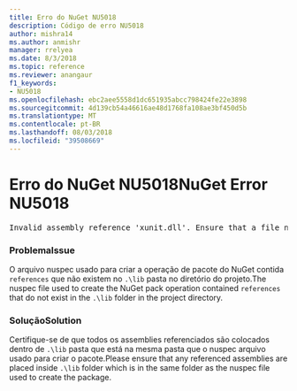 ```yaml
---
title: Erro do NuGet NU5018
description: Código de erro NU5018
author: mishra14
ms.author: anmishr
manager: rrelyea
ms.date: 8/3/2018
ms.topic: reference
ms.reviewer: anangaur
f1_keywords:
- NU5018
ms.openlocfilehash: ebc2aee5558d1dc651935abcc798424fe22e3898
ms.sourcegitcommit: 4d139cb54a46616ae48d1768fa108ae3bf450d5b
ms.translationtype: MT
ms.contentlocale: pt-BR
ms.lasthandoff: 08/03/2018
ms.locfileid: "39508669"
---
```

# <a name="nuget-error-nu5018"></a><span data-ttu-id="7d354-103">Erro do NuGet NU5018</span><span class="sxs-lookup"><span data-stu-id="7d354-103">NuGet Error NU5018</span></span>
<pre>Invalid assembly reference 'xunit.dll'. Ensure that a file named 'xunit.dll' exists in the lib directory.</pre>

### <a name="issue"></a><span data-ttu-id="7d354-104">Problema</span><span class="sxs-lookup"><span data-stu-id="7d354-104">Issue</span></span>

<span data-ttu-id="7d354-105">O arquivo nuspec usado para criar a operação de pacote do NuGet contida `references` que não existem no `.\lib` pasta no diretório do projeto.</span><span class="sxs-lookup"><span data-stu-id="7d354-105">The nuspec file used to create the NuGet pack operation contained `references` that do not exist in the `.\lib` folder in the project directory.</span></span>


### <a name="solution"></a><span data-ttu-id="7d354-106">Solução</span><span class="sxs-lookup"><span data-stu-id="7d354-106">Solution</span></span>

<span data-ttu-id="7d354-107">Certifique-se de que todos os assemblies referenciados são colocados dentro de `.\lib` pasta que está na mesma pasta que o nuspec arquivo usado para criar o pacote.</span><span class="sxs-lookup"><span data-stu-id="7d354-107">Please ensure that any referenced assemblies are placed inside `.\lib` folder which is in the same folder as the nuspec file used to create the package.</span></span>

